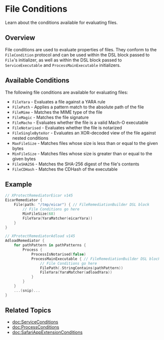 # File Conditions

Learn about the conditions available for evaluating files.

## Overview

File conditions are used to evaluate properties of files. They conform to the `FileCondition` protocol and can be used within the DSL block passed to `File`'s initializer, as well as within the DSL block passed to `ServiceExecutable` and `ProcessMainExecutable` initializers.

## Available Conditions

The following file conditions are available for evaluating files:

- ``FileYara`` - Evaluates a file against a YARA rule
- ``FilePath`` - Applies a pattern match to the absolute path of the file
- ``FileMime`` - Matches the MIME type of the file
- ``FileMagic`` - Matches the file signature
- ``FileMacho`` - Evaluates whether the file is a valid Mach-O executable
- ``FileNotarised`` - Evaluates whether the file is notarized
- ``FileSingleByteXor`` - Evaluates an XOR-decoded view of the file against nested conditions
- ``MaxFileSize`` - Matches files whose size is less than or equal to the given bytes
- ``MinFileSize`` - Matches files whose size is greater than or equal to the given bytes
- ``FileSHA256`` - Matches the SHA-256 digest of the file's contents
- ``FileCDHash`` - Matches the CDHash of the executable

## Example

```swift
// XProtectRemediatorEicar v145
EicarRemediator {
    File(path: "/tmp/eicar") { // FileRemediationBuilder DSL block
        // File Conditions go here
        MinFileSize(68)
        FileYara(YaraMatcher(eicarYara))
    }
}

// XProtectRemediatorAdload v145
AdloadRemediator {
    for pathPattern in pathPatterns {
        Process {
            ProcessIsNotarised(false)
            ProcessMainExecutable { // FileRemediationBuilder DSL block
                // File Conditions go here
                FilePath(.StringContains(pathPattern))
                FileYara(YaraMatcher(adloadYara))
            }
        }
    }
    ...(snip)...
}
```

## Related Topics

- <doc:ServiceConditions>
- <doc:ProcessConditions>
- <doc:SafariAppExtensionConditions>
